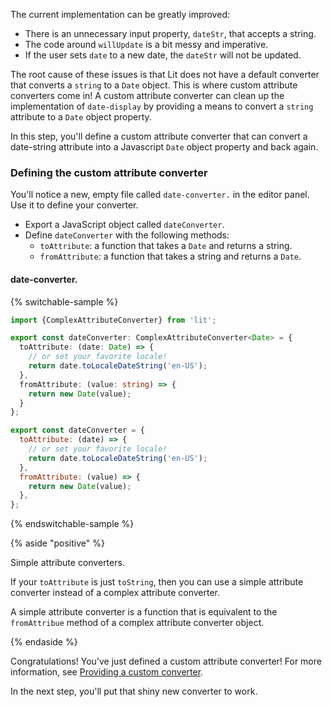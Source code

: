 The current implementation can be greatly improved:

- There is an unnecessary input property, `dateStr`, that accepts a string.
- The code around `willUpdate` is a bit messy and imperative.
- If the user sets `date` to a new date, the `dateStr` will not be updated.

The root cause of these issues is that Lit does not have a default converter that converts a `string` to a `Date` object. This is where custom attribute converters come in! A custom attribute converter can clean up the implementation of `date-display` by providing a means to convert a `string` attribute to a `Date` object property.

In this step, you'll define a custom attribute converter that can convert a date-string attribute into a Javascript `Date` object property and back again.

### Defining the custom attribute converter

You'll notice a new, empty file called <code>date-converter.<ts-js></ts-js></code> in the editor panel. Use it to define your converter.

* Export a JavaScript object called `dateConverter`.
* Define `dateConverter` with the following methods:
  * `toAttribute`: a function that takes a `Date` and returns a string.
  * `fromAttribute`: a function that takes a string and returns a `Date`.

#### date-converter.<ts-js></ts-js>

{% switchable-sample %}

```ts
import {ComplexAttributeConverter} from 'lit';

export const dateConverter: ComplexAttributeConverter<Date> = {
  toAttribute: (date: Date) => {
    // or set your favorite locale!
    return date.toLocaleDateString('en-US');
  },
  fromAttribute: (value: string) => {
    return new Date(value);
  }
};
```

```js
export const dateConverter = {
  toAttribute: (date) => {
    // or set your favorite locale!
    return date.toLocaleDateString('en-US');
  },
  fromAttribute: (value) => {
    return new Date(value);
  },
};
```

{% endswitchable-sample %}

{% aside "positive" %}

Simple attribute converters.

If your `toAttribute` is just `toString`, then you can use a simple attribute converter instead of a complex attribute converter.

A simple attribute converter is a function that is equivalent to the `fromAttribue` method of a complex attribute converter object.

{% endaside %}



Congratulations! You've just defined a custom attribute converter! For more information, see [Providing a custom converter](/docs/components/properties/#conversion-converter).

In the next step, you'll put that shiny new converter to work.
